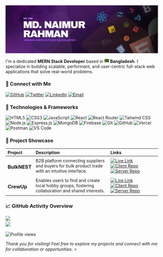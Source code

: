 <p align="center">
  <img src="https://github.com/wdNaimur/wdNaimur/blob/main/md-naimur-rahman-banner.png" alt="Naimur Rahman Banner" />
</p>

<p>
  I'm a dedicated <strong>MERN Stack Developer</strong> based in  
  <img src="https://github.com/wdNaimur/wdNaimur/blob/main/bangladesh.png" width="15" alt="Bangladesh flag" />  
  <strong>Bangladesh</strong>. I specialize in building scalable, performant, and user-centric full-stack web applications that solve real-world problems.
</p>

<h3>🔗 Connect with Me</h3>

[![GitHub](https://img.shields.io/badge/GitHub-%2312100E.svg?&style=for-the-badge&logo=github&logoColor=white)](https://github.com/wdNaimur) 
[![Twitter](https://img.shields.io/badge/Twitter-%231DA1F2.svg?&style=for-the-badge&logo=twitter&logoColor=white)](https://x.com/WdNaimur) 
[![LinkedIn](https://img.shields.io/badge/LinkedIn-%230077B5.svg?&style=for-the-badge&logo=linkedin&logoColor=white)](https://www.linkedin.com/in/wd-naimur/) 
[![Email](https://img.shields.io/badge/Email-D14836.svg?&style=for-the-badge&logo=gmail&logoColor=white)](mailto:wd.naimur@gmail.com)


<h3>🧩 Technologies & Frameworks</h3>
<p>
  <!-- Frontend -->
  <img title="HTML5" alt="HTML5" src="https://img.shields.io/badge/-HTML5-E34F26?style=flat-square&logo=html5&logoColor=white" />
  <img title="CSS3" alt="CSS3" src="https://img.shields.io/badge/-CSS3-1572B6?style=flat-square&logo=css3&logoColor=white" />
  <img title="JavaScript" alt="JavaScript" src="https://img.shields.io/badge/-JavaScript-F7DF1E?style=flat-square&logo=javascript&logoColor=black" />
  <img title="React" alt="React" src="https://img.shields.io/badge/-React-61DAFB?style=flat-square&logo=react&logoColor=black" />
  <img title="React Router" alt="React Router" src="https://img.shields.io/badge/-React_Router-CA4245?style=flat-square&logo=react-router&logoColor=white" />
  <img title="Tailwind CSS" alt="Tailwind CSS" src="https://img.shields.io/badge/-TailwindCSS-38B2AC?style=flat-square&logo=tailwind-css&logoColor=white" />

  <!-- Backend -->
  <img title="Node.js" alt="Node.js" src="https://img.shields.io/badge/-Node.js-339933?style=flat-square&logo=node.js&logoColor=white" />
  <img title="Express.js" alt="Express.js" src="https://img.shields.io/badge/-Express.js-404d59?style=flat-square&logo=express&logoColor=white" />

  <!-- Database & Authentication -->
  <img title="MongoDB" alt="MongoDB" src="https://img.shields.io/badge/-MongoDB-4EA94B?style=flat-square&logo=mongodb&logoColor=white" />
  <img title="Firebase" alt="Firebase" src="https://img.shields.io/badge/-Firebase-FFCA28?style=flat-square&logo=firebase&logoColor=black" />

  <!-- Tools & Deployment -->
  <img title="Git" alt="Git" src="https://img.shields.io/badge/-Git-F05032?style=flat-square&logo=git&logoColor=white" />
  <img title="GitHub" alt="GitHub" src="https://img.shields.io/badge/-GitHub-181717?style=flat-square&logo=github&logoColor=white" />
  <img title="Vercel" alt="Vercel" src="https://img.shields.io/badge/-Vercel-000000?style=flat-square&logo=vercel&logoColor=white" />
  <img title="Postman" alt="Postman" src="https://img.shields.io/badge/-Postman-FF6C37?style=flat-square&logo=postman&logoColor=white" />
  <img title="Visual Studio Code" alt="VS Code" src="https://img.shields.io/badge/-VS_Code-007ACC?style=flat-square&logo=visual-studio-code&logoColor=white" />
</p>

<!-- Project Showcase -->
<h3>💼 Project Showcase</h3>
<table>
  <thead align="left">
    <tr>
      <th>Project</th>
      <th>Description</th>
      <th width="150">Links</th>
    </tr>
  </thead>
  <tbody>
    <tr>
      <td><h3>BulkNEST</h3></td>
      <td>B2B platform connecting suppliers and buyers for bulk product trade with an intuitive interface.</td>
      <td>
        <a href="https://bulknest.web.app/">
          <img width="80" src="https://img.shields.io/badge/Live%20Link-8A2BE2" alt="Live Link" />
        </a><br/>
        <a href="https://github.com/wdNaimur/bulknest-client">
          <img width="120" src="https://img.shields.io/badge/Client_Repo-purple?style=flat&logo=github&logoColor=white" alt="Client Repo" />
        </a><br/>
        <a href="https://github.com/wdNaimur/bulknest-server">
          <img width="120" src="https://img.shields.io/badge/Server_Repo-purple?style=flat&logo=github&logoColor=white" alt="Server Repo" />
        </a>
      </td>
    </tr>
    <tr>
        <td><h3>CrewUp</h3></td>
      <td>Enables users to find and create local hobby groups, fostering collaboration and shared interests.</td>
      <td>
        <a href="https://crewup.web.app/">
          <img width="80" src="https://img.shields.io/badge/Live%20Link-8A2BE2" alt="Live Link" />
        </a><br/>
        <a href="https://github.com/wdNaimur/crewup-client">
          <img width="120" src="https://img.shields.io/badge/Client_Repo-purple?style=flat&logo=github&logoColor=white" alt="Client Repo" />
        </a><br/>
        <a href="https://github.com/wdNaimur/crewup-server">
          <img width="120" src="https://img.shields.io/badge/Server_Repo-purple?style=flat&logo=github&logoColor=white" alt="Server Repo" />
        </a>
      </td>
    </tr>
  </tbody>
</table>


<h3>📈 GitHub Activity Overview</h3>

![](https://github-readme-stats.vercel.app/api/top-langs/?username=wdNaimur&theme=dracula&hide_border=true&include_all_commits=true&count_private=true&layout=compact)<br/>
![](https://nirzak-streak-stats.vercel.app/?user=wdNaimur&theme=dracula&hide_border=true)

![Profile views](https://komarev.com/ghpvc/?username=wdNaimur&color=a855f7)

_Thank you for visiting! Feel free to explore my projects and connect with me for collaboration or opportunities._ ⭐

